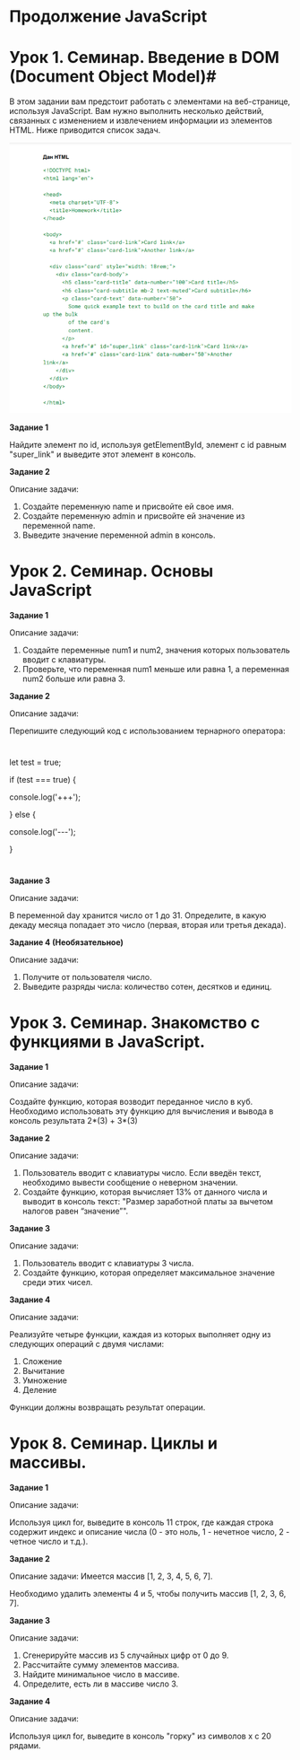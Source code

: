 # Продолжение JavaScript #

# Урок 1. Семинар. Введение в DOM (Document Object Model)#

В этом задании вам предстоит работать с элементами на веб-странице, используя
JavaScript.
Вам нужно выполнить несколько действий, связанных с изменением и
извлечением информации из элементов HTML. Ниже приводится список задач.

![alt text](html.png)



**Задание 1**

Найдите элемент по id, используя getElementById, элемент с id равным
"super_link" и выведите этот элемент в консоль.


**Задание 2**

Описание задачи:
1. Создайте переменную name и присвойте ей свое имя.
2. Создайте переменную admin и присвойте ей значение из переменной name.
3. Выведите значение переменной admin в консоль.

# #

# Урок 2. Семинар. Основы JavaScript #


**Задание 1**

Описание задачи:
1. Создайте переменные num1 и num2, значения которых пользователь вводит с клавиатуры.
2. Проверьте, что переменная  num1 меньше или равна 1, а переменная num2 больше или равна 3.

**Задание 2**

Описание задачи:

Перепишите следующий код с использованием тернарного
оператора:
#
let test = true;

if (test === true) {

console.log('+++');

} else {

console.log('---');

} 
#

**Задание 3**

Описание задачи:

В переменной day хранится число от 1 до 31. Определите, в какую декаду месяца попадает это число (первая, вторая или третья декада).


**Задание 4 (Необязательное)**

Описание задачи:

1. Получите от пользователя число.
2. Выведите разряды числа: количество сотен, десятков и единиц.

# #

# Урок 3. Семинар. Знакомство с функциями в JavaScript. #

**Задание 1**

Описание задачи:

Создайте функцию, которая возводит переданное число в куб.
Необходимо использовать эту функцию для вычисления и вывода в консоль
результата 2*(3) + 3*(3)

**Задание 2**

Описание задачи:

1. Пользователь вводит с клавиатуры число. Если введён текст, необходимо
вывести сообщение о неверном значении.
2. Создайте функцию, которая вычисляет 13% от данного числа и выводит в
консоль текст:
"Размер заработной платы за вычетом налогов равен “значение”".

**Задание 3**

Описание задачи: 

1. Пользователь вводит с клавиатуры 3 числа. 
2. Создайте функцию, которая определяет максимальное значение среди этих чисел.

**Задание 4**

Описание задачи:

Реализуйте четыре функции, каждая из которых выполняет одну из
следующих операций с двумя числами:
1. Сложение
2. Вычитание
3. Умножение
4. Деление

Функции должны возвращать результат операции.


# #

# Урок 8. Семинар. Циклы и массивы. #

**Задание 1**


Описание задачи:

 Используя цикл for, выведите в консоль 11 строк, где 
 каждая строка содержит индекс и описание числа (0 - это ноль, 1 - нечетное число, 2 - четное
число и т.д.).

**Задание 2**

Описание задачи: Имеется массив [1, 2, 3, 4, 5, 6, 7]. 

Необходимо удалить элементы 4 и 5, чтобы получить массив [1, 2, 3, 6, 7].

**Задание 3**

Описание задачи:

1. Сгенерируйте массив из 5 случайных цифр от 0 до 9.
2. Рассчитайте сумму элементов массива.
3. Найдите минимальное число в массиве.
4. Определите, есть ли в массиве число 3.


**Задание 4**

Описание задачи:

Используя цикл for, выведите в консоль "горку" из символов x с 20
рядами.









